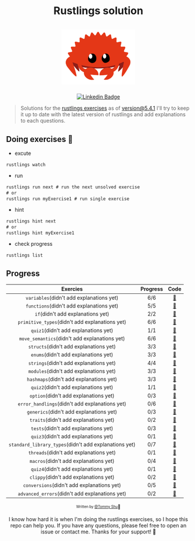 <h1 align="center">
  <div>Rustlings solution</div><br>
  <img src="logo.png" alt="rust" width="200">
</h1>

<div align="center">

[![Linkedin Badge](https://img.shields.io/badge/-LinkedIn-blue?style=flat-square&logo=Linkedin&logoColor=white&link=https://www.linkedin.com/in/qi-shu/)](https://www.linkedin.com/in/qi-shu/)

</div>

> Solutions for the [rustlings exercises](https://github.com/rust-lang/rustlings) as of version@5.4.1
> I'll try to keep it up to date with the latest version of rustlings and add explanations to each questions.

## Doing exercises 🏃

- excute

```shell
rustlings watch
```

- run

```shell
rustlings run next # run the next unsolved exercise
# or
rustlings run myExercise1 # run single exercise
```

- hint

```shell
rustlings hint next
# or
rustlings hint myExercise1
```

- check progress

```shell
rustlings list
```

## Progress

|                       Exercies                        | Progress |                                                 Code                                                  |
| :---------------------------------------------------: | :------: | :---------------------------------------------------------------------------------------------------: |
|       `variables`(didn't add explanations yet)        |   6/6    |       [:link:](https://github.com/qstommyshu/rustlings-solution/tree/main/exercises/variables)        |
|       `functions`(didn't add explanations yet)        |   5/5    |       [:link:](https://github.com/qstommyshu/rustlings-solution/tree/main/exercises/functions)        |
|           `if`(didn't add explanations yet)           |   2/2    |           [:link:](https://github.com/qstommyshu/rustlings-solution/tree/main/exercises/if)           |
|    `primitive_types`(didn't add explanations yet)     |   6/6    |    [:link:](https://github.com/qstommyshu/rustlings-solution/tree/main/exercises/primitive_types)     |
|         `quiz1`(didn't add explanations yet)          |   1/1    |        [:link:](https://github.com/qstommyshu/rustlings-solution/tree/main/exercises/quiz1.rs)        |
|     `move_semantics`(didn't add explanations yet)     |   6/6    |     [:link:](https://github.com/qstommyshu/rustlings-solution/tree/main/exercises/move_semantics)     |
|        `structs`(didn't add explanations yet)         |   3/3    |        [:link:](https://github.com/qstommyshu/rustlings-solution/tree/main/exercises/structs)         |
|         `enums`(didn't add explanations yet)          |   3/3    |         [:link:](https://github.com/qstommyshu/rustlings-solution/tree/main/exercises/enums)          |
|        `strings`(didn't add explanations yet)         |   4/4    |        [:link:](https://github.com/qstommyshu/rustlings-solution/tree/main/exercises/strings)         |
|        `modules`(didn't add explanations yet)         |   3/3    |        [:link:](https://github.com/qstommyshu/rustlings-solution/tree/main/exercises/modules)         |
|        `hashmaps`(didn't add explanations yet)        |   3/3    |        [:link:](https://github.com/qstommyshu/rustlings-solution/tree/main/exercises/hashmaps)        |
|         `quiz2`(didn't add explanations yet)          |   1/1    |        [:link:](https://github.com/qstommyshu/rustlings-solution/tree/main/exercises/quiz2.rs)        |
|         `option`(didn't add explanations yet)         |   0/3    |         [:link:](https://github.com/qstommyshu/rustlings-solution/tree/main/exercises/option)         |
|    `error_handlings`(didn't add explanations yet)     |   0/6    |     [:link:](https://github.com/qstommyshu/rustlings-solution/tree/main/exercises/error_handling)     |
|        `generics`(didn't add explanations yet)        |   0/3    |        [:link:](https://github.com/qstommyshu/rustlings-solution/tree/main/exercises/generics)        |
|         `traits`(didn't add explanations yet)         |   0/2    |         [:link:](https://github.com/qstommyshu/rustlings-solution/tree/main/exercises/traits)         |
|         `tests`(didn't add explanations yet)          |   0/3    |         [:link:](https://github.com/qstommyshu/rustlings-solution/tree/main/exercises/tests)          |
|         `quiz3`(didn't add explanations yet)          |   0/1    |        [:link:](https://github.com/qstommyshu/rustlings-solution/tree/main/exercises/quiz3.rs)        |
| `standard_library_types`(didn't add explanations yet) |   0/7    | [:link:](https://github.com/qstommyshu/rustlings-solution/tree/main/exercises/standard_library_types) |
|        `threads`(didn't add explanations yet)         |   0/1    |        [:link:](https://github.com/qstommyshu/rustlings-solution/tree/main/exercises/threads)         |
|         `macros`(didn't add explanations yet)         |   0/4    |         [:link:](https://github.com/qstommyshu/rustlings-solution/tree/main/exercises/macros)         |
|         `quiz4`(didn't add explanations yet)          |   0/1    |        [:link:](https://github.com/qstommyshu/rustlings-solution/tree/main/exercises/quiz4.rs)        |
|         `clippy`(didn't add explanations yet)         |   0/2    |         [:link:](https://github.com/qstommyshu/rustlings-solution/tree/main/exercises/clippy)         |
|      `conversions`(didn't add explanations yet)       |   0/5    |      [:link:](https://github.com/qstommyshu/rustlings-solution/tree/main/exercises/conversions)       |
|    `advanced_errors`(didn't add explanations yet)     |   0/2    |    [:link:](https://github.com/qstommyshu/rustlings-solution/tree/main/exercises/advanced_errors)     |

<div align="center">

<sub><sup>Written by <a href="https://github.com/qstommyshu">@Tommy Shu</a></sup></sub><small>🥳</small>

I know how hard it is when I'm doing the rustlings exercises, so I hope this repo can help you. If you have any questions, please feel free to open an issue or contact me. Thanks for your support! 🙏

</div>
